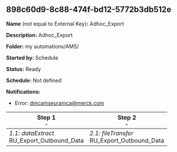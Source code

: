 ## 898c60d9-8c88-474f-bd12-5772b3db512e

**Name** (not equal to External Key)**:** Adhoc_Export

**Description:** Adhoc_Export

**Folder:** my automations/AMS/

**Started by:** Schedule

**Status:** Ready

**Schedule:** Not defined

**Notifications:**

* Error: dmcamseuramca@merck.com

| Step 1<br>_<small>-</small>_ | Step 2<br>_<small>-</small>_ |
| --- | --- |
| _1.1: dataExtract_<br>RU_Export_Outbound_Data | _2.1: fileTransfer_<br>RU_Export_Outbound_Data |
